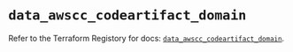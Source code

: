 # `data_awscc_codeartifact_domain`

Refer to the Terraform Registory for docs: [`data_awscc_codeartifact_domain`](https://registry.terraform.io/providers/hashicorp/awscc/0.70.0/docs/data-sources/codeartifact_domain).
